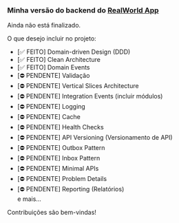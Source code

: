 
### Minha versão do backend do [RealWorld App](https://github.com/gothinkster/realworld)

Ainda não está finalizado.  

O que desejo incluir no projeto:  
- [✅ FEITO] Domain-driven Design (DDD)  
- [✅ FEITO] Clean Architecture  
- [✅ FEITO] Domain Events  
- [⛔ PENDENTE] Validação  
- [⛔ PENDENTE] Vertical Slices Architecture  
- [⛔ PENDENTE] Integration Events  (incluir módulos)
- [⛔ PENDENTE] Logging  
- [⛔ PENDENTE] Cache  
- [⛔ PENDENTE] Health Checks  
- [⛔ PENDENTE] API Versioning (Versionamento de API)  
- [⛔ PENDENTE] Outbox Pattern  
- [⛔ PENDENTE] Inbox Pattern  
- [⛔ PENDENTE] Minimal APIs  
- [⛔ PENDENTE] Problem Details  
- [⛔ PENDENTE] Reporting (Relatórios)  
e mais...  

Contribuições são bem-vindas!  

